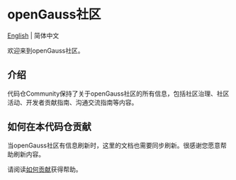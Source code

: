 # openGauss社区
[English](./README.md) | 简体中文


欢迎来到openGauss社区。


## 介绍

代码仓Community保持了关于openGauss社区的所有信息，包括社区治理、社区活动、开发者贡献指南、沟通交流指南等内容。 


## 如何在本代码仓贡献

当openGauss社区有信息刷新时，这里的文档也需要同步刷新。很感谢您愿意帮助刷新内容。

请阅读[如何贡献](/CONTRIBUTING.md)获得帮助。

